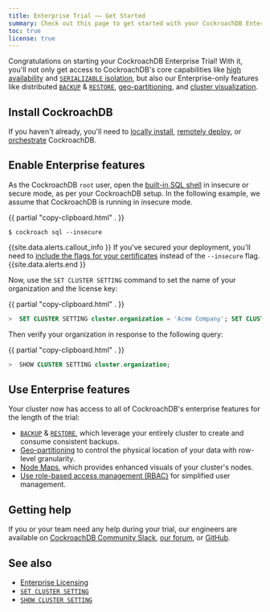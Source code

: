 ```yaml
---
title: Enterprise Trial –– Get Started
summary: Check out this page to get started with your CockroachDB Enterprise Trial
toc: true
license: true
---
```


Congratulations on starting your CockroachDB Enterprise Trial! With it, you'll not only get access to CockroachDB's core capabilities like [high availability](high-availability.html) and [`SERIALIZABLE` isolation](strong-consistency.html), but also our Enterprise-only features like distributed [`BACKUP`](backup.html) &amp; [`RESTORE`](restore.html), [geo-partitioning](partitioning.html), and [cluster visualization](enable-node-map.html).

## Install CockroachDB

If you haven't already, you'll need to [locally install](install-cockroachdb.html), [remotely deploy](manual-deployment.html), or [orchestrate](orchestration.html) CockroachDB.

## Enable Enterprise features

As the CockroachDB `root` user, open the [built-in SQL shell](use-the-built-in-sql-client.html) in insecure or secure mode, as per your CockroachDB setup. In the following example, we assume that CockroachDB is running in insecure mode.

{{ partial "copy-clipboard.html" . }}
~~~ shell
$ cockroach sql --insecure
~~~

{{site.data.alerts.callout_info }}
If you've secured your deployment, you'll need to [include the flags for your certificates](create-security-certificates.html) instead of the `--insecure` flag.
{{site.data.alerts.end }}

Now, use the `SET CLUSTER SETTING` command to set the name of your organization and the license key:

{{ partial "copy-clipboard.html" . }}
~~~ sql
>  SET CLUSTER SETTING cluster.organization = 'Acme Company'; SET CLUSTER SETTING enterprise.license = 'xxxxxxxxxxxx';
~~~

Then verify your organization in response to the following query:

{{ partial "copy-clipboard.html" . }}
~~~ sql
>  SHOW CLUSTER SETTING cluster.organization;
~~~

## Use Enterprise features

Your cluster now has access to all of CockroachDB's enterprise features for the length of the trial:

- [`BACKUP`](backup.html) & [`RESTORE`](restore.html), which leverage your entirely cluster to create and consume consistent backups.
- [Geo-partitioning](partitioning.html) to control the physical location of your data with row-level granularity.
- [Node Maps](enable-node-map.html), which provides enhanced visuals of your cluster's nodes.
- [Use role-based access management (RBAC)](create-role.html) for simplified user management.

## Getting help

If you or your team need any help during your trial, our engineers are available on [CockroachDB Community Slack](https://cockroachdb.slack.com), [our forum](https://forum.cockroachlabs.com/), or [GitHub](https://github.com/cockroachdb/cockroach).</p>

## See also

- [Enterprise Licensing](enterprise-licensing.html)
- [`SET CLUSTER SETTING`](set-cluster-setting.html)
- [`SHOW CLUSTER SETTING`](show-cluster-setting.html)
